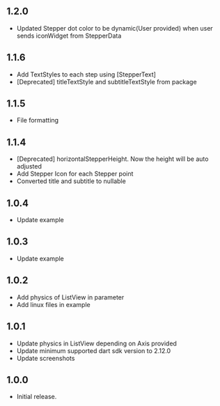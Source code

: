 ## 1.2.0
* Updated Stepper dot color to be dynamic(User provided) when user sends iconWidget from StepperData

## 1.1.6
* Add TextStyles to each step using [StepperText]
* [Deprecated] titleTextStyle and subtitleTextStyle from package

## 1.1.5
* File formatting

## 1.1.4
* [Deprecated] horizontalStepperHeight. Now the height will be auto adjusted
* Add Stepper Icon for each Stepper point
* Converted title and subtitle to nullable

## 1.0.4
* Update example

## 1.0.3
* Update example

## 1.0.2
* Add physics of ListView in parameter
* Add linux files in example

## 1.0.1
* Update physics in ListView depending on Axis provided
* Update minimum supported dart sdk version to 2.12.0
* Update screenshots

## 1.0.0
* Initial release.
